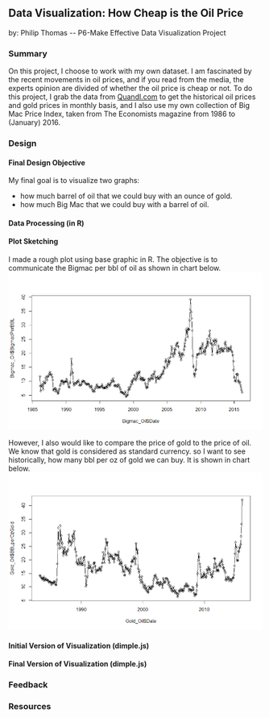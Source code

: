 ## Data Visualization: How Cheap is the Oil Price
by: Philip Thomas -- P6-Make Effective Data Visualization Project

### Summary
On this project, I choose to work with my own dataset. I am fascinated by the recent movements in oil prices, and if you read from the media, the experts opinion are divided of whether the oil price is cheap or not. To do this project, I grab the data from [Quandl.com](https://www.quandl.com/) to get the historical oil prices and gold prices in monthly basis, and I also use my own collection of Big Mac Price Index, taken from The Economists magazine from 1986 to (January) 2016. 

### Design

#### Final Design Objective
My final goal is to visualize two graphs: 

- how much barrel of oil that we could buy with an ounce of gold. 
- how much Big Mac that we could buy with a barrel of oil. 



#### Data Processing (in R)


#### Plot Sketching
I made a rough plot using base graphic in R. The objective is to communicate the Bigmac per bbl of oil as shown in chart below.
![BigMac per BBL of Oil](https://raw.githubusercontent.com/PhilipThomas99/Data-Visualization-Udacity/master/BigMacPerBBL.png)


However, I also would like to compare the price of gold to the price of oil. We know that gold is considered as standard currency. so I want to see historically, how many bbl per oz of gold we can buy. It is shown in chart below.
![BBL of Oil per Oz of Gold](https://raw.githubusercontent.com/PhilipThomas99/Data-Visualization-Udacity/master/BBLPerGold.png)

#### Initial Version of Visualization (dimple.js)

#### Final Version of Visualization (dimple.js)

### Feedback

### Resources